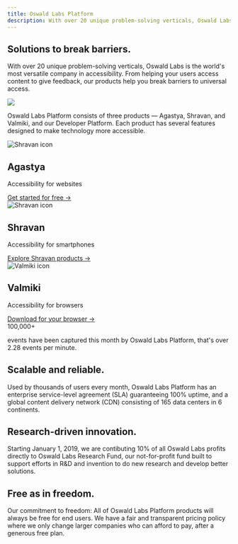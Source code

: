 ```yaml
---
title: Oswald Labs Platform
description: With over 20 unique problem-solving verticals, Oswald Labs is the world's most versatile company in accessibility. Learn more about Oswald Labs Platform.
---
```


<section class="hero big-image">
	<div class="container">
		<div class="row">
			<div class="col-md">
				<h1>Solutions to break barriers.</h1>
				<p>With over 20 unique problem-solving verticals, Oswald Labs is the world's most versatile company in accessibility. From helping your users access content to give feedback, our products help you break barriers to universal access.</p>
				</div>
			<div class="col-md-6">
				<img role="presentation" src="/images/illustrations/platform.svg">
			</div>
		</div>
	</div>
</section>
<section class="products mb-4">
	<div class="container">
		<div class="row">
			<div class="col-md-6">
				<p class="intro-para mt-0 mb-4">Oswald Labs Platform consists of three products &mdash; Agastya, Shravan, and Valmiki, and our Developer Platform. Each product has several features designed to make technology more accessible.</p>
			</div>
		</div>
		<div class="row mt-5">
			<div class="col-md-4 links-e96300">
				<img alt="Shravan icon" src="/images/icons/agastya.svg">
				<h2 class="subheading-3 mt-0 mb-1">Agastya</h2>
				<p>Accessibility for websites</p>
				<a class="btn btn-left" href="/platform/agastya/">Get started for free →</a>
			</div>
			<div class="col-md-4 links-c82333 mt-5 mt-md-0">
				<img alt="Shravan icon" src="/images/icons/shravan.svg">
				<h2 class="subheading-3 mt-0 mb-1">Shravan</h2>
				<p>Accessibility for smartphones</p>
				<a class="btn btn-left" href="/platform/shravan/">Explore Shravan products →</a>
			</div>
			<div class="col-md-4 links-40806a mt-5 mt-md-0">
				<img alt="Valmiki icon" src="/images/icons/valmiki.svg">
				<h2 class="subheading-3 mt-0 mb-1">Valmiki</h2>
				<p>Accessibility for browsers</p>
				<a class="btn btn-left" href="/platform/valmiki/">Download for your browser →</a>
			</div>
		</div>
	</div>
</section>
<section class="bg-light-1">
	<div class="container">
		<div class="row">
			<div class="col-md-6">
				<div class="display-2 display-md-1 mb-0 prefill-data-events">100,000+</div>
				<p class="m-0">events have been captured this month by Oswald Labs Platform, that's over <span class="prefill-data-events-min">2.28</span> events per minute.</p>
			</div>
			<div class="col-md-6 mt-4 mt-md-0">
				<h2>Scalable and reliable.</h2>
				<p class="intro-para">Used by thousands of users every month, Oswald Labs Platform has an enterprise service-level agreement (SLA) guaranteeing 100% uptime, and a global content delivery network (CDN) consisting of 165 data centers in 6 continents.</p>
			</div>
		</div>
	</div>
</section>
<section>
	<div class="container">
		<div class="row">
			<div class="col-md-6 mt-4 mt-md-0">
				<h2>Research-driven innovation.</h2>
				<p class="intro-para">Starting January 1, 2019, we are contibuting 10% of all Oswald Labs profits directly to Oswald Labs Research Fund, our not-for-profit fund built to support efforts in R&D and invention to do new research and develop better solutions.</p>
			</div>
			<div class="col-md-6 mt-4 mt-md-0">
				<h2>Free as in freedom.</h2>
				<p class="intro-para">Our commitment to freedom: All of Oswald Labs Platform products will always be free for end users. We have a fair and transparent pricing policy where we only change larger companies who can afford to pay, after a generous free plan.</p>
			</div>
		</div>
	</div>
</section>